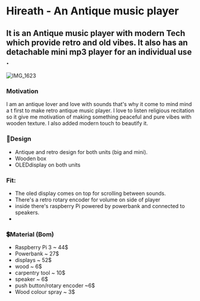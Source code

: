 # Hireath - An Antique music player 

It is an Antique music player with modern Tech which provide retro and old vibes. It also has an detachable mini mp3 player for an individual use .
---
![IMG_1623](https://github.com/user-attachments/assets/f8b4f180-7298-4c4a-980c-25c9faa83065)


### Motivation 
I am an antique lover and love with sounds that's why it come to mind mind a t first to make retro antique music player.
I love to listen religious recitation so it  give me motivation of making something peaceful and pure vibes with wooden texture.
I also added modern touch to beautify it.


### 💭Design
- Antique and retro design for both units (big and mini).
- Wooden box 
- OLEDdisplay on both units

### Fit:
- The oled display comes on top for scrolling between sounds.
- There's a retro rotary encoder for volume on side of player
- inside there's raspberry Pi powered by powerbank and connected to speakers.
- 

### 💲Material (Bom)
- Raspberry Pi 3 ~ 44$
- Powerbank ~ 27$
- displays ~ 52$
- wood ~ 6$
- carpentry tool ~ 10$
- speaker ~ 6$
- push button/rotary encoder ~6$
- Wood colour spray ~ 3$



